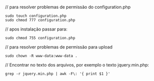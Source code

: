 // para resolver problemas de permissão do configuration.php

    sudo touch configuration.php
    sudo chmod 777 configuration.php

// apos instalação passar para: 

    sudo chmod 755 configuration.php

// para resolver problemas de permissão para upload

    sudo chown -R www-data:www-data .

// Encontrar no texto dos arquivos, por exemplo o texto jquery.min.php:

    grep -r jquery.min.php | awk -F\: '{ print $1 }'
